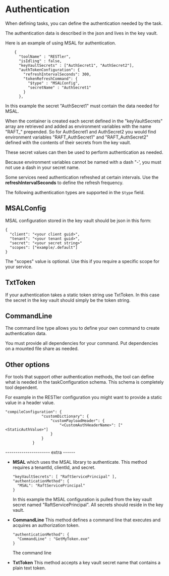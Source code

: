 # Authentication

When defining tasks, you can define the authentication needed by the task. 

The authentication data is described in the json and lives in the key vault. 

Here is an example of using MSAL for authentication.

```  "tasks": [
    {
      "toolName" : "RESTler",
      "isIdling" : false,
      "keyVaultSecrets" : ["AuthSecret1", "AuthSecret2"],
      "authTokenConfiguration": {
        "refreshIntervalSeconds": 300,
        "tokenRefreshCommand": {
          "$type" : "MSALConfig",
          "secretName" : "AuthSecret1"
        }
      },
```

In this example the secret "AuthSecret1" must contain the data needed for MSAL.

When the container is created each secret defined in the "keyVaultSecrets" array are retrieved and added as 
environment variables with the name "RAFT_" prepended. So for AuthSecret1 and AuthSecret2 you would find environment variables
"RAFT_AuthSecret1" and "RAFT_AuthSecret2" defined with the contents of their secrets from the key vault. 

These secret values can then be used to perform authentication as needed.

Because environment variables cannot be named with a dash "-', you must not use a dash in your secret name.

Some services need authentication refreshed at certain intervals. Use the **refreshIntervalSeconds** to define the
refresh frequency. 

The following authentication types are supported in the `$type` field. 
## MSALConfig

MSAL configuration stored in the key vault should be json in this form:

```
{
  "client": "<your client guid>", 
  "tenant": "<your tenant guid>", 
  "secret": "<your secret string>"
  "scopes": ["example/.default"]
}
```

The "scopes" value is optional. Use this if you require a specific scope for your service.

## TxtToken

If your authentication takes a static token string use TxtToken. In this case the secret in the
key vault should simply be the token string.

## CommandLine

The command line type allows you to define your own command to create authentication data.

You must provide all dependencies for your command. Put dependencies on a mounted file share as needed.

## Other options

For tools that support other authentication methods, the tool can define what is needed in the
taskConfiguration schema. This schema is completely tool dependent. 

For example in the RESTler configuration you might want to provide a static value in
a header value.

```
"compileConfiguration": {             
                "customDictionary": {                   
                    "customPayloadHeader": {
                        "<CustomAuthHeaderName>": ["<StaticAuthValue>"]
                    }
                }
            }
```



---------------------- extra ------

- **MSAL** which uses the MSAL library to authenticate. This method requires a tenantId, clientId, and secret.

      "keyVaultSecrets": [ "RaftServicePrincipal" ],
      "authenticationMethod": {
        "MSAL": "RaftServicePrincipal"
      }

  In this example the MSAL configuration is pulled from the key vault secret named "RaftServicePrincipal".
  All secrets should reside in the key vault.
- **CommandLine** This method defines a command line that executes and acquires an authorization token.

      "authenticationMethod": {
        "CommandLine" : "GetMyToken.exe"
      }

  The command line 
- **TxtToken** This method accepts a key vault secret name that contains a plain text token.

